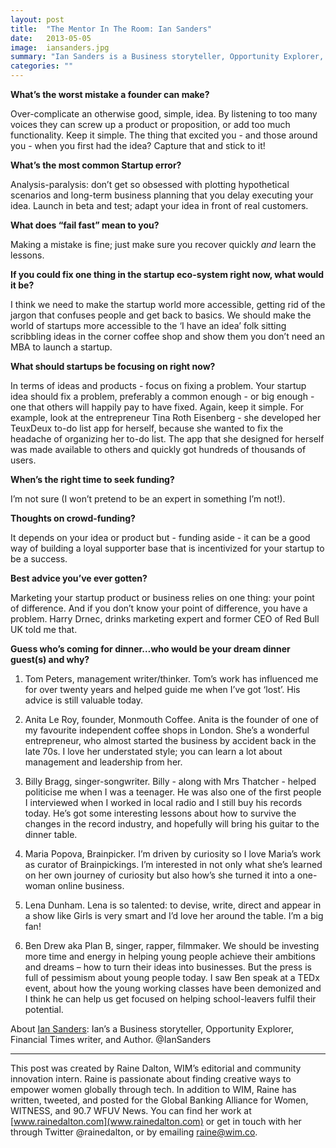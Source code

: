```yaml
---
layout: post
title:  "The Mentor In The Room: Ian Sanders"
date:   2013-05-05
image:  iansanders.jpg
summary: "Ian Sanders is a Business storyteller, Opportunity Explorer, Financial Times writer, and Author. "
categories: ""
---
```


**What’s the worst mistake a founder can make?**

Over-complicate an otherwise good, simple, idea. By listening to too many voices they can screw up a product or proposition, or add too much functionality. Keep it simple. The thing that excited you - and those around you - when you first had the idea? Capture that and stick to it!

**What’s the most common Startup error?**

Analysis-paralysis: don’t get so obsessed with plotting hypothetical scenarios and long-term business planning that you delay executing your idea. Launch in beta and test; adapt your idea in front of real customers.

**What does “fail fast” mean to you?**

Making a mistake is fine; just make sure you recover quickly *and* learn the lessons.

**If you could fix one thing in the startup eco-system right now, what would it be?**

I think we need to make the startup world more accessible, getting rid of the jargon that confuses people and get back to basics. We should make the world of startups more accessible to the ‘I have an idea’ folk sitting scribbling ideas in the corner coffee shop and show them you don’t need an MBA to launch a startup.

**What should startups be focusing on right now?**

In terms of ideas and products - focus on fixing a problem. Your startup idea should fix a problem, preferably a common enough - or big enough - one that others will happily pay to have fixed. Again, keep it simple. For example, look at the entrepreneur Tina Roth Eisenberg - she developed her TeuxDeux to-do list app for herself, because she wanted to fix the headache of organizing her to-do list. The app that she designed for herself was made available to others and quickly got hundreds of thousands of users.

**When’s the right time to seek funding?**

I’m not sure (I won’t pretend to be an expert in something I’m not!).

**Thoughts on crowd-funding?**

It depends on your idea or product but - funding aside - it can be a good way of building a loyal supporter base that is incentivized for your startup to be a success.

**Best advice you’ve ever gotten?**

Marketing your startup product or business relies on one thing: your point of difference. And if you don’t know your point of difference, you have a problem. Harry Drnec, drinks marketing expert and former CEO of Red Bull UK told me that.

**Guess who’s coming for dinner…who would be your dream dinner guest(s) and why?**

1. Tom Peters, management writer/thinker. Tom’s work has influenced me for over twenty years and helped guide me when I’ve got ‘lost’. His advice is still valuable today.

2. Anita Le Roy, founder, Monmouth Coffee. Anita is the founder of one of my favourite independent coffee shops in London. She’s a wonderful entrepreneur, who almost started the business by accident back in the late 70s. I love her understated style; you can learn a lot about management and leadership from her.

3. Billy Bragg, singer-songwriter. Billy - along with Mrs Thatcher - helped politicise me when I was a teenager. He was also one of the first people I interviewed when I worked in local radio and I still buy his records today. He’s got some interesting lessons about how to survive the changes in the record industry, and hopefully will bring his guitar to the dinner table.

4. Maria Popova, Brainpicker. I’m driven by curiosity so I love Maria’s work as curator of Brainpickings. I’m interested in not only what she’s learned on her own journey of curiosity but also how’s she turned it into a one-woman online business.

5. Lena Dunham. Lena is so talented: to devise, write, direct and appear in a show like Girls is very smart and I’d love her around the table. I’m a big fan!

6. Ben Drew aka Plan B, singer, rapper, filmmaker. We should be investing more time and energy in helping young people achieve their ambitions and dreams – how to turn their ideas into businesses. But the press is full of pessimism about young people today. I saw Ben speak at a TEDx event, about how the young working classes have been demonized and I think he can help us get focused on helping school-leavers fulfil their potential.



About [Ian Sanders](http://iansanders.com/): Ian’s a Business storyteller, Opportunity Explorer, Financial Times writer, and Author. @IanSanders


 ______________________________________________________

This post was created by Raine Dalton, WIM’s editorial and community innovation intern. Raine is passionate about finding creative ways to empower women globally through tech. In addition to WIM, Raine has written, tweeted, and posted for the Global Banking Alliance for Women, WITNESS, and 90.7 WFUV News. You can find her work at [www.rainedalton.com](www.rainedalton.com) or get in touch with her through Twitter @rainedalton, or by emailing [raine@wim.co](mailto:raine@wim.co).

